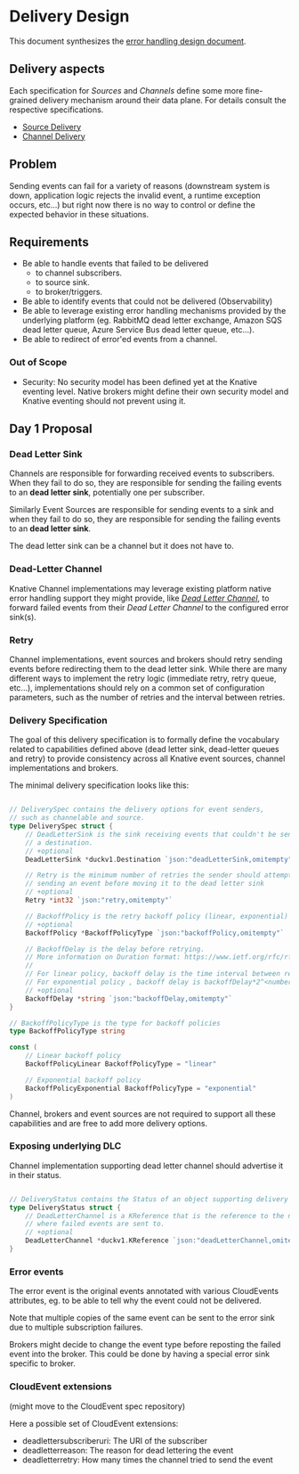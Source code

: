 # Delivery Design

This document synthesizes the
[error handling design document](https://docs.google.com/document/d/1qRrzGoHJQO-oc5p-yRK8IRfugd-FM_PXyM7lN5kcqks).

## Delivery aspects

Each specification for _Sources_ and _Channels_ define some more fine-grained
delivery mechanism around their data plane. For details consult the respective
specifications.

- [Source Delivery](../spec/sources.md#source-event-delivery)
- [Channel Delivery](../spec/channel.md#data-plane)

## Problem

Sending events can fail for a variety of reasons (downstream system is down,
application logic rejects the invalid event, a runtime exception occurs, etc...)
but right now there is no way to control or define the expected behavior in
these situations.

## Requirements

- Be able to handle events that failed to be delivered
  - to channel subscribers.
  - to source sink.
  - to broker/triggers.
- Be able to identify events that could not be delivered (Observability)
- Be able to leverage existing error handling mechanisms provided by the
  underlying platform (eg. RabbitMQ dead letter exchange, Amazon SQS dead letter
  queue, Azure Service Bus dead letter queue, etc...).
- Be able to redirect of error'ed events from a channel.

### Out of Scope

- Security: No security model has been defined yet at the Knative eventing
  level. Native brokers might define their own security model and Knative
  eventing should not prevent using it.

## Day 1 Proposal

### Dead Letter Sink

Channels are responsible for forwarding received events to subscribers. When
they fail to do so, they are responsible for sending the failing events to an
**dead letter sink**, potentially one per subscriber.

Similarly Event Sources are responsible for sending events to a sink and when
they fail to do so, they are responsible for sending the failing events to an
**dead letter sink**.

The dead letter sink can be a channel but it does not have to.

### Dead-Letter Channel

Knative Channel implementations may leverage existing platform native error
handling support they might provide, like
[_Dead Letter Channel_](https://www.enterpriseintegrationpatterns.com/patterns/messaging/DeadLetterChannel.html),
to forward failed events from their _Dead Letter Channel_ to the configured
error sink(s).

### Retry

Channel implementations, event sources and brokers should retry sending events
before redirecting them to the dead letter sink. While there are many different
ways to implement the retry logic (immediate retry, retry queue, etc...),
implementations should rely on a common set of configuration parameters, such as
the number of retries and the interval between retries.

### Delivery Specification

The goal of this delivery specification is to formally define the vocabulary
related to capabilities defined above (dead letter sink, dead-letter queues and
retry) to provide consistency across all Knative event sources, channel
implementations and brokers.

The minimal delivery specification looks like this:

```go

// DeliverySpec contains the delivery options for event senders,
// such as channelable and source.
type DeliverySpec struct {
	// DeadLetterSink is the sink receiving events that couldn't be sent to
	// a destination.
	// +optional
	DeadLetterSink *duckv1.Destination `json:"deadLetterSink,omitempty"`

	// Retry is the minimum number of retries the sender should attempt when
	// sending an event before moving it to the dead letter sink
	// +optional
	Retry *int32 `json:"retry,omitempty"`

	// BackoffPolicy is the retry backoff policy (linear, exponential)
	// +optional
	BackoffPolicy *BackoffPolicyType `json:"backoffPolicy,omitempty"`

	// BackoffDelay is the delay before retrying.
	// More information on Duration format: https://www.ietf.org/rfc/rfc3339.txt
	//
	// For linear policy, backoff delay is the time interval between retries.
	// For exponential policy , backoff delay is backoffDelay*2^<numberOfRetries>
	// +optional
	BackoffDelay *string `json:"backoffDelay,omitempty"`
}

// BackoffPolicyType is the type for backoff policies
type BackoffPolicyType string

const (
	// Linear backoff policy
	BackoffPolicyLinear BackoffPolicyType = "linear"

	// Exponential backoff policy
	BackoffPolicyExponential BackoffPolicyType = "exponential"
)
```

Channel, brokers and event sources are not required to support all these
capabilities and are free to add more delivery options.

### Exposing underlying DLC

Channel implementation supporting dead letter channel should advertise it in
their status.

```go

// DeliveryStatus contains the Status of an object supporting delivery options.
type DeliveryStatus struct {
	// DeadLetterChannel is a KReference that is the reference to the native, platform specific channel
	// where failed events are sent to.
	// +optional
	DeadLetterChannel *duckv1.KReference `json:"deadLetterChannel,omitempty"`
}
```

### Error events

The error event is the original events annotated with various CloudEvents
attributes, eg. to be able to tell why the event could not be delivered.

Note that multiple copies of the same event can be sent to the error sink due to
multiple subscription failures.

Brokers might decide to change the event type before reposting the failed event
into the broker. This could be done by having a special error sink specific to
broker.

### CloudEvent extensions

(might move to the CloudEvent spec repository)

Here a possible set of CloudEvent extensions:

- deadlettersubscriberuri: The URI of the subscriber
- deadletterreason: The reason for dead lettering the event
- deadletterretry: How many times the channel tried to send the event
